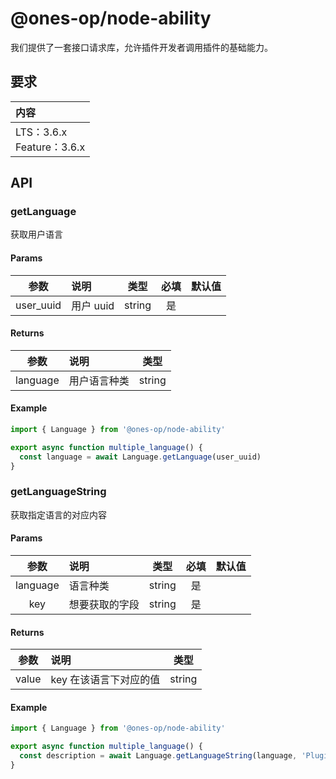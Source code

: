 # @ones-op/node-ability

我们提供了一套接口请求库，允许插件开发者调用插件的基础能力。

## 要求

| **内容**                       |
| :----------------------------- |
| LTS：3.6.x<br />Feature：3.6.x |

## API

### getLanguage

获取用户语言

#### Params

|   参数    | 说明      |  类型  | 必填 | 默认值 |
| :-------: | :-------- | :----: | :--: | :----: |
| user_uuid | 用户 uuid | string |  是  |        |

#### Returns

|   参数   | 说明         |  类型  |
| :------: | :----------- | :----: |
| language | 用户语言种类 | string |

#### Example

```javascript
import { Language } from '@ones-op/node-ability'

export async function multiple_language() {
  const language = await Language.getLanguage(user_uuid)
}
```

### getLanguageString

获取指定语言的对应内容

#### Params

|   参数   | 说明           |  类型  | 必填 | 默认值 |
| :------: | :------------- | :----: | :--: | :----: |
| language | 语言种类       | string |  是  |        |
|   key    | 想要获取的字段 | string |  是  |        |

#### Returns

| 参数  | 说明                   |  类型  |
| :---: | :--------------------- | :----: |
| value | key 在该语言下对应的值 | string |

#### Example

```javascript
import { Language } from '@ones-op/node-ability'

export async function multiple_language() {
  const description = await Language.getLanguageString(language, 'PluginDescription')
}
```
